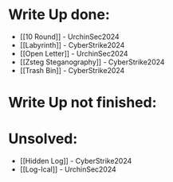 # Write Up done:
- [[10 Round]] - UrchinSec2024
- [[Labyrinth]] - CyberStrike2024
- [[Open Letter]] - UrchinSec2024
- [[Zsteg Steganography]] - CyberStrike2024 
- [[Trash Bin]] - CyberStrike2024

# Write Up not finished:

# Unsolved:
- [[Hidden Log]] - CyberStrike2024
- [[Log-Ical]] - UrchinSec2024
